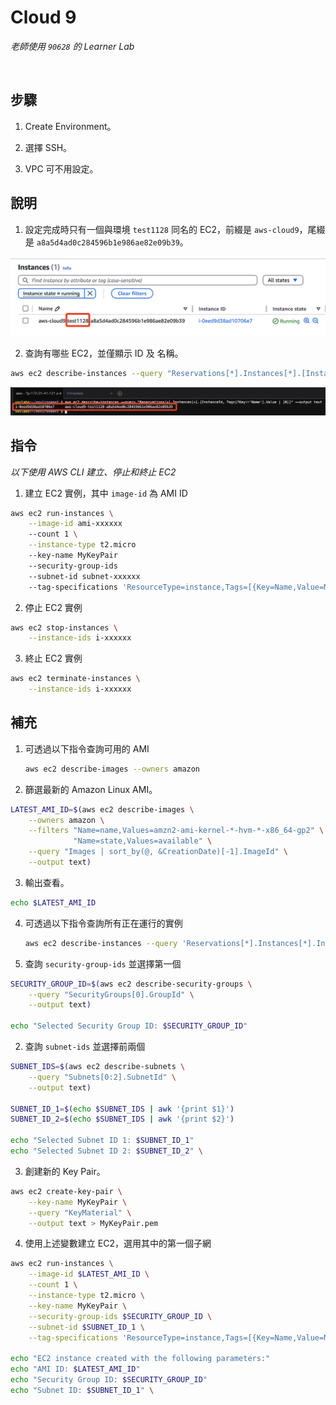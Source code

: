 # Cloud 9

_老師使用 `90628` 的 Learner Lab_

<br>

## 步驟

1. Create Environment。

2. 選擇 SSH。

3. VPC 可不用設定。

## 說明

1. 設定完成時只有一個與環境 `test1128` 同名的 EC2，前綴是 `aws-cloud9`，尾綴是 `a8a5d4ad0c284596b1e986ae82e09b39`。

![](images/img_01.png)

2. 查詢有哪些 EC2，並僅顯示 ID 及 名稱。

```bash
aws ec2 describe-instances --query "Reservations[*].Instances[*].[InstanceId, Tags[?Key=='Name'].Value | [0]]" --output text
```

![](images/img_02.png)

## 指令

_以下使用 AWS CLI 建立、停止和終止 EC2_

1. 建立 EC2 實例，其中 `image-id` 為 AMI ID

```bash
aws ec2 run-instances \
    --image-id ami-xxxxxx
    --count 1 \
    --instance-type t2.micro
    --key-name MyKeyPair
    --security-group-ids
    --subnet-id subnet-xxxxxx
    --tag-specifications 'ResourceType=instance,Tags=[{Key=Name,Value=MyInstance}]'
```

2. 停止 EC2 實例

```bash
aws ec2 stop-instances \
    --instance-ids i-xxxxxx
```

3. 終止 EC2 實例

```bash
aws ec2 terminate-instances \
    --instance-ids i-xxxxxx
```

## 補充

1. 可透過以下指令查詢可用的 AMI

    ```bash
    aws ec2 describe-images --owners amazon
    ```

2. 篩選最新的 Amazon Linux AMI。

```bash
LATEST_AMI_ID=$(aws ec2 describe-images \
    --owners amazon \
    --filters "Name=name,Values=amzn2-ami-kernel-*-hvm-*-x86_64-gp2" \
              "Name=state,Values=available" \
    --query "Images | sort_by(@, &CreationDate)[-1].ImageId" \
    --output text)
```

3. 輸出查看。 

```bash
echo $LATEST_AMI_ID
```

4. 可透過以下指令查詢所有正在運行的實例

    ```bash
    aws ec2 describe-instances --query 'Reservations[*].Instances[*].InstanceId'
    ```


5. 查詢 `security-group-ids` 並選擇第一個

```bash
SECURITY_GROUP_ID=$(aws ec2 describe-security-groups \
    --query "SecurityGroups[0].GroupId" \
    --output text)

echo "Selected Security Group ID: $SECURITY_GROUP_ID"
```

2. 查詢 `subnet-ids` 並選擇前兩個

```bash
SUBNET_IDS=$(aws ec2 describe-subnets \
    --query "Subnets[0:2].SubnetId" \
    --output text)

SUBNET_ID_1=$(echo $SUBNET_IDS | awk '{print $1}')
SUBNET_ID_2=$(echo $SUBNET_IDS | awk '{print $2}')

echo "Selected Subnet ID 1: $SUBNET_ID_1"
echo "Selected Subnet ID 2: $SUBNET_ID_2" \

```

3. 創建新的 Key Pair。 

```bash
aws ec2 create-key-pair \
    --key-name MyKeyPair \
    --query "KeyMaterial" \
    --output text > MyKeyPair.pem
```

4. 使用上述變數建立 EC2，選用其中的第一個子網

```bash
aws ec2 run-instances \
    --image-id $LATEST_AMI_ID \
    --count 1 \
    --instance-type t2.micro \
    --key-name MyKeyPair \
    --security-group-ids $SECURITY_GROUP_ID \
    --subnet-id $SUBNET_ID_1 \
    --tag-specifications 'ResourceType=instance,Tags=[{Key=Name,Value=MyInstance}]'

echo "EC2 instance created with the following parameters:"
echo "AMI ID: $LATEST_AMI_ID"
echo "Security Group ID: $SECURITY_GROUP_ID"
echo "Subnet ID: $SUBNET_ID_1" \

```


